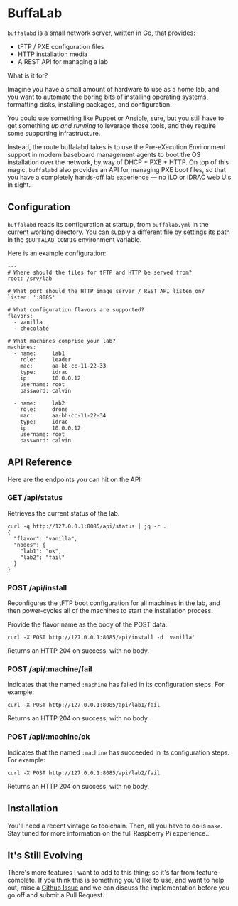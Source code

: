 BuffaLab
========

`buffalabd` is a small network server, written in Go, that
provides:

  - tFTP / PXE configuration files
  - HTTP installation media
  - A REST API for managing a lab

What is it for?

Imagine you have a small amount of hardware to use as a home lab,
and you want to automate the boring bits of installing operating
systems, formatting disks, installing packages, and configuration.

You could use something like Puppet or Ansible, sure, but you
still have to get something _up and running_ to leverage those
tools, and they require some supporting infrastructure.

Instead, the route buffalabd takes is to use the Pre-eXecution
Environment support in modern baseboard management agents to boot
the OS installation over the network, by way of DHCP + PXE + HTTP.
On top of this magic, `buffalabd` also provides an API for
managing PXE boot files, so that you have a completely hands-off
lab experience &mdash; no iLO or iDRAC web UIs in sight.


Configuration
-------------

`buffalabd` reads its configuration at startup, from
`buffalab.yml` in the current working directory.  You can supply a
different file by settings its path in the `$BUFFALAB_CONFIG`
environment variable.

Here is an example configuration:

```
---
# Where should the files for tFTP and HTTP be served from?
root: /srv/lab

# What port should the HTTP image server / REST API listen on?
listen: ':8085'

# What configuration flavors are supported?
flavors:
  - vanilla
  - chocolate

# What machines comprise your lab?
machines:
  - name:     lab1
    role:     leader
    mac:      aa-bb-cc-11-22-33
    type:     idrac
    ip:       10.0.0.12
    username: root
    password: calvin

  - name:     lab2
    role:     drone
    mac:      aa-bb-cc-11-22-34
    type:     idrac
    ip:       10.0.0.12
    username: root
    password: calvin
```


API Reference
-------------

Here are the endpoints you can hit on the API:

### GET /api/status

Retrieves the current status of the lab.

```
curl -q http://127.0.0.1:8085/api/status | jq -r .
{
  "flavor": "vanilla",
  "nodes": {
    "lab1": "ok",
    "lab2": "fail"
  }
}
```

### POST /api/install

Reconfigures the tFTP boot configuration for all machines in the
lab, and then power-cycles all of the machines to start the
installation process.

Provide the flavor name as the body of the POST data:

```
curl -X POST http://127.0.0.1:8085/api/install -d 'vanilla'
```

Returns an HTTP 204 on success, with no body.

### POST /api/:machine/fail

Indicates that the named `:machine` has failed in its
configuration steps.  For example:

```
curl -X POST http://127.0.0.1:8085/api/lab1/fail
```

Returns an HTTP 204 on success, with no body.

### POST /api/:machine/ok

Indicates that the named `:machine` has succeeded in its
configuration steps.  For example:

```
curl -X POST http://127.0.0.1:8085/api/lab2/fail
```

Returns an HTTP 204 on success, with no body.


Installation
------------

You'll need a recent vintage `Go` toolchain.  Then, all you have
to do is `make`.  Stay tuned for more information on the full
Raspberry Pi experience...


It's Still Evolving
-------------------

There's more features I want to add to this thing; so it's far
from feature-complete.  If you think this is something you'd like
to use, and want to help out, raise a [Github Issue][issues] and
we can discuss the implementation before you go off and submit a
Pull Request.




[issues]: https://github.com/jhunt/buffalabd
